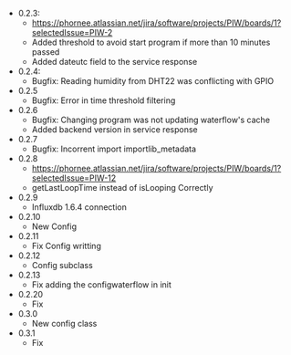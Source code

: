 - 0.2.3:
  - https://phornee.atlassian.net/jira/software/projects/PIW/boards/1?selectedIssue=PIW-2
  - Added threshold to avoid start program if more than 10 minutes passed
  - Added dateutc field to the service response
- 0.2.4:
  - Bugfix: Reading humidity from DHT22 was conflicting with GPIO
- 0.2.5
  - Bugfix: Error in time threshold filtering
- 0.2.6
  - Bugfix: Changing program was not updating waterflow's cache
  - Added backend version in service response
- 0.2.7
  - Bugfix: Incorrent import importlib_metadata
- 0.2.8
  - https://phornee.atlassian.net/jira/software/projects/PIW/boards/1?selectedIssue=PIW-12
  - getLastLoopTime instead of isLooping Correctly
- 0.2.9
  - Influxdb 1.6.4 connection
- 0.2.10
  - New Config 
- 0.2.11
  - Fix Config writting 
- 0.2.12
  - Config subclass 
- 0.2.13
  - Fix adding the configwaterflow in init 
- 0.2.20
  - Fix 
- 0.3.0
  - New config class
- 0.3.1
  - Fix